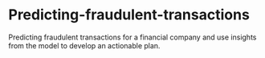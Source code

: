 # Predicting-fraudulent-transactions
Predicting fraudulent transactions for a  financial company and use insights from the model to develop an actionable plan. 
